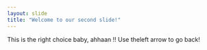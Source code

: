 ```yaml
---
layout: slide
title: "Welcome to our second slide!"
---
```

This is the right choice baby, ahhaan !!
Use theleft arrow to go back!
